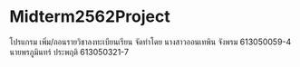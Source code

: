 # Midterm2562Project
โปรแกรม เพิ่ม/ถอนรายวิชาลงทะเบียนเรียน
จัดทำโดย
นางสาวออนเทพิน จังพรม	613050059-4
นายพรภูมินทร์ ประพฤติ 613050321-7
